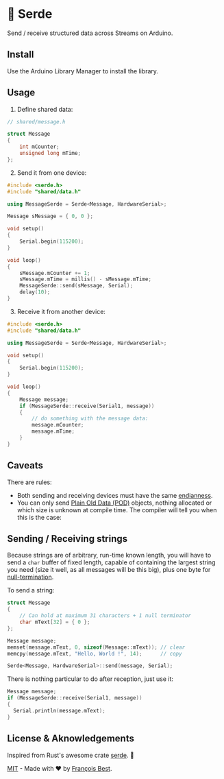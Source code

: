 # 📡 Serde

Send / receive structured data across Streams on Arduino.

## Install

Use the Arduino Library Manager to install the library.

## Usage

1. Define shared data:

```cpp
// shared/message.h

struct Message
{
    int mCounter;
    unsigned long mTime;
};
```

2. Send it from one device:

```cpp
#include <serde.h>
#include "shared/data.h"

using MessageSerde = Serde<Message, HardwareSerial>;

Message sMessage = { 0, 0 };

void setup()
{
    Serial.begin(115200);
}

void loop()
{
    sMessage.mCounter += 1;
    sMessage.mTime = millis() - sMessage.mTime;
    MessageSerde::send(sMessage, Serial);
    delay(10);
}
```

3. Receive it from another device:

```cpp
#include <serde.h>
#include "shared/data.h"

using MessageSerde = Serde<Message, HardwareSerial>;

void setup()
{
    Serial.begin(115200);
}

void loop()
{
    Message message;
    if (MessageSerde::receive(Serial1, message))
    {
        // do something with the message data:
        message.mCounter;
        message.mTime;
    }
}
```

## Caveats

There are rules:

- Both sending and receiving devices must have the same
  [endianness](https://en.wikipedia.org/wiki/Endianness).
- You can only send [Plain Old Data (POD)](https://stackoverflow.com/questions/146452/what-are-pod-types-in-c)
  objects, nothing allocated or which size is unknown at compile time.
  The compiler will tell you when this is the case:

## Sending / Receiving strings

Because strings are of arbitrary, run-time known length, you will have
to send a `char` buffer of fixed length, capable of containing the
largest string you need (size it well, as all messages will be this big),
plus one byte for
[null-termination](https://en.wikipedia.org/wiki/Null-terminated_string).

To send a string:

```cpp
struct Message
{
    // Can hold at maximum 31 characters + 1 null terminator
    char mText[32] = { 0 };
};

Message message;
memset(message.mText, 0, sizeof(Message::mText)); // clear
memcpy(message.mText, "Hello, World !", 14);      // copy

Serde<Message, HardwareSerial>::send(message, Serial);
```

There is nothing particular to do after reception, just use it:

```cpp
Message message;
if (MessageSerde::receive(Serial1, message))
{
  Serial.println(message.mText);
}
```

## License & Aknowledgements

Inspired from Rust's awesome crate [serde](https://crates.io/crates/serde). 🦀

[MIT](https://github.com/47ng/typescript-library-starter/blob/master/LICENSE) - Made with ❤️ by [François Best](https://francoisbest.com).
